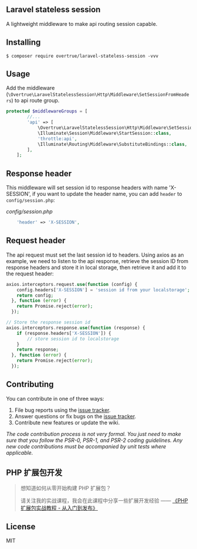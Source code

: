 Laravel stateless session
---

A lightweight middleware to make api routing session capable.

## Installing

```shell
$ composer require overtrue/laravel-stateless-session -vvv
```

## Usage

Add the middleware (`\Overtrue\LaravelStatelessSession\Http\Middleware\SetSessionFromHeaders`) to api route group.

```php
protected $middlewareGroups = [
        //...
        'api' => [
            \Overtrue\LaravelStatelessSession\Http\Middleware\SetSessionFromHeaders::class,
            \Illuminate\Session\Middleware\StartSession::class,
            'throttle:api',
            \Illuminate\Routing\Middleware\SubstituteBindings::class,
        ],
    ];
```

## Response header

This middleware will set session id to response headers with name 'X-SESSION', if you want to update the header name, you can add `header` to `config/session.php`:

*config/session.php*
```php
    'header' => 'X-SESSION',
```

## Request header

The api request must set the last session id to headers. Using axios as an example, we need to listen to the api response, retrieve the session ID from response headers and store it in local storage, then retrieve it and add it to the request header:

```php
axios.interceptors.request.use(function (config) {
    config.headers['X-SESSION'] = 'session id from your localstorage';
    return config;
  }, function (error) {
    return Promise.reject(error);
  });

// Store the response session id
axios.interceptors.response.use(function (response) {
    if (response.headers['X-SESSION']) {
        // store session id to localstorage
    }
    return response;
  }, function (error) {
    return Promise.reject(error);
  });
```

## Contributing

You can contribute in one of three ways:

1. File bug reports using the [issue tracker](https://github.com/overtrue/laravel-package/issues).
2. Answer questions or fix bugs on the [issue tracker](https://github.com/overtrue/laravel-package/issues).
3. Contribute new features or update the wiki.

_The code contribution process is not very formal. You just need to make sure that you follow the PSR-0, PSR-1, and PSR-2 coding guidelines. Any new code contributions must be accompanied by unit tests where applicable._

## PHP 扩展包开发

> 想知道如何从零开始构建 PHP 扩展包？
>
> 请关注我的实战课程，我会在此课程中分享一些扩展开发经验 —— [《PHP 扩展包实战教程 - 从入门到发布》](https://learnku.com/courses/creating-package)

## License

MIT
